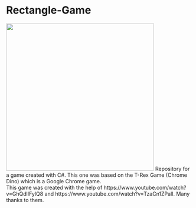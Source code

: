 # Rectangle-Game
<img src="images/rectangle_game.gif?raw=true" width="400"/>
Repository for a game created with C#. This one was based on the T-Rex Game (Chrome Dino) which is a Google Chrome game. <br/>
This game was created with the help of https://www.youtube.com/watch?v=GhQdlIFylQ8 and https://www.youtube.com/watch?v=TzaCn1ZPalI. Many thanks to them.

